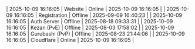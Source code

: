 | 2025-10-09 16:16:05 | Website | Online | 2025-10-09 16:16:05 |
| 2025-10-09 16:16:05 | Registration | Offline | 2025-09-09 16:40:23 |
| 2025-10-09 16:16:05 | Auth Server | Offline | 2025-08-18 09:33:31 |
| 2025-10-09 16:16:05 | Kezan (PvE) | Offline | 2025-08-03 17:58:02 |
| 2025-10-09 16:16:05 | Gurubashi (PvP) | Offline | 2025-08-23 21:44:06 |
| 2025-10-09 16:16:05 | Cloudflare | Online | 2025-10-09 16:16:05 |
